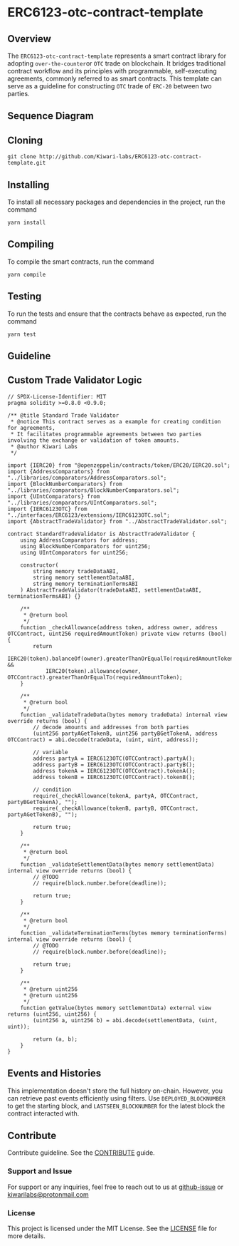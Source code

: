 # ERC6123-otc-contract-template

## Overview

The `ERC6123-otc-contract-template` represents a smart contract library for adopting `over-the-counter`or `OTC` trade on blockchain. It bridges traditional contract workflow and its principles with programmable, self-executing agreements, commonly referred to as smart contracts. This template can serve as a guideline for constructing `OTC` trade of `ERC-20` between two parties.

## Sequence Diagram

<!-- TODO sequence diagram -->

## Cloning

``` shell
git clone http://github.com/Kiwari-labs/ERC6123-otc-contract-template.git
```

## Installing

To install all necessary packages and dependencies in the project, run the command

```
yarn install
```

## Compiling

To compile the smart contracts, run the command

```
yarn compile
```

## Testing

To run the tests and ensure that the contracts behave as expected, run the command

```
yarn test
```

## Guideline

## Custom Trade Validator Logic

``` solidity
// SPDX-License-Identifier: MIT
pragma solidity >=0.8.0 <0.9.0;

/** @title Standard Trade Validator
 * @notice This contract serves as a example for creating condition for agreements,
 * It facilitates programmable agreements between two parties involving the exchange or validation of token amounts.
 * @author Kiwari Labs
 */

import {IERC20} from "@openzeppelin/contracts/token/ERC20/IERC20.sol";
import {AddressComparators} from "../libraries/comparators/AddressComparators.sol";
import {BlockNumberComparators} from "../libraries/comparators/BlockNumberComparators.sol";
import {UIntComparators} from "../libraries/comparators/UIntComparators.sol";
import {IERC6123OTC} from "../interfaces/ERC6123/extensions/IERC6123OTC.sol";
import {AbstractTradeValidator} from "../AbstractTradeValidator.sol";

contract StandardTradeValidator is AbstractTradeValidator {
    using AddressComparators for address;
    using BlockNumberComparators for uint256;
    using UIntComparators for uint256;

    constructor(
        string memory tradeDataABI,
        string memory settlementDataABI,
        string memory terminationTermsABI
    ) AbstractTradeValidator(tradeDataABI, settlementDataABI, terminationTermsABI) {}

    /**
     * @return bool
     */
    function _checkAllowance(address token, address owner, address OTCContract, uint256 requiredAmountToken) private view returns (bool) {
        return
            IERC20(token).balanceOf(owner).greaterThanOrEqualTo(requiredAmountToken) &&
            IERC20(token).allowance(owner, OTCContract).greaterThanOrEqualTo(requiredAmountToken);
    }

    /**
     * @return bool
     */
    function _validateTradeData(bytes memory tradeData) internal view override returns (bool) {
        // decode amounts and addresses from both parties
        (uint256 partyAGetTokenB, uint256 partyBGetTokenA, address OTCContract) = abi.decode(tradeData, (uint, uint, address));

        // variable
        address partyA = IERC6123OTC(OTCContract).partyA();
        address partyB = IERC6123OTC(OTCContract).partyB();
        address tokenA = IERC6123OTC(OTCContract).tokenA();
        address tokenB = IERC6123OTC(OTCContract).tokenB();

        // condition
        require(_checkAllowance(tokenA, partyA, OTCContract, partyBGetTokenA), "");
        require(_checkAllowance(tokenB, partyB, OTCContract, partyAGetTokenB), "");

        return true;
    }

    /**
     * @return bool
     */
    function _validateSettlementData(bytes memory settlementData) internal view override returns (bool) {
        // @TODO
        // require(block.number.before(deadline));

        return true;
    }

    /**
     * @return bool
     */
    function _validateTerminationTerms(bytes memory terminationTerms) internal view override returns (bool) {
        // @TODO
        // require(block.number.before(deadline));

        return true;
    }

    /**
     * @return uint256
     * @return uint256
     */
    function getValue(bytes memory settlementData) external view returns (uint256, uint256) {
        (uint256 a, uint256 b) = abi.decode(settlementData, (uint, uint));

        return (a, b);
    }
}
```

## Events and Histories

This implementation doesn't store the full history on-chain. However, you can retrieve past events efficiently using filters. Use `DEPLOYED_BLOCKNUMBER` to get the starting block, and `LASTSEEN_BLOCKNUMBER` for the latest block the contract interacted with.

## Contribute

Contribute guideline. See the [CONTRIBUTE](CONTRIBUTE) guide.

### Support and Issue

For support or any inquiries, feel free to reach out to us at [github-issue](https://github.com/Kiwari-Labs/bilateral-agreement-contract-template/issues) or kiwarilabs@protonmail.com

### License

This project is licensed under the MIT License. See the [LICENSE](LICENSE) file for more details.
